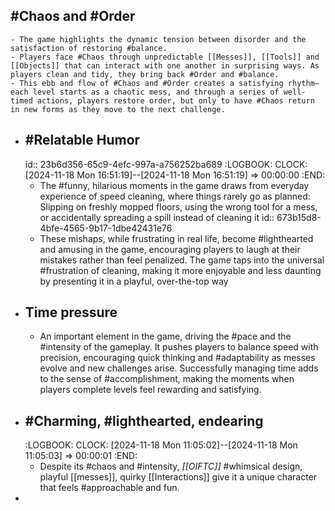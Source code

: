 ## #Chaos and #Order
	- The game highlights the dynamic tension between disorder and the satisfaction of restoring #balance.
	- Players face #Chaos through unpredictable [[Messes]], [[Tools]] and [[Objects]] that can interact with one another in surprising ways. As players clean and tidy, they bring back #Order and #balance.
	- This ebb and flow of #Chaos and #Order creates a satisfying rhythm—each level starts as a chaotic mess, and through a series of well-timed actions, players restore order, but only to have #Chaos return in new forms as they move to the next challenge.
- ## #Relatable Humor
  id:: 23b6d356-65c9-4efc-997a-a756252ba689
  :LOGBOOK:
  CLOCK: [2024-11-18 Mon 16:51:19]--[2024-11-18 Mon 16:51:19] =>  00:00:00
  :END:
	- The #funny, hilarious moments in the game draws from everyday experience of speed cleaning, where things rarely go as planned: Slipping on freshly mopped floors, using the wrong tool for a mess, or accidentally spreading a spill instead of cleaning it
	  id:: 673b15d8-4bfe-4565-9b17-1dbe42431e76
	- These mishaps, while frustrating in real life, become #lighthearted and amusing in the game, encouraging players to laugh at their mistakes rather than feel penalized. The game taps into the universal #frustration of cleaning, making it more enjoyable and less daunting by presenting it in a playful, over-the-top way
- ## Time pressure
	- An important element in the game, driving the #pace and the #intensity of the gameplay. It pushes players to balance speed with precision, encouraging quick thinking and #adaptability as messes evolve and new challenges arise. Successfully managing time adds to the sense of #accomplishment, making the moments when players complete levels feel rewarding and satisfying.
- ## #Charming, #lighthearted, endearing
  :LOGBOOK:
  CLOCK: [2024-11-18 Mon 11:05:02]--[2024-11-18 Mon 11:05:03] =>  00:00:01
  :END:
	- Despite its #chaos and #intensity, *[[OIFTC]]* #whimsical design, playful [[messes]], quirky [[Interactions]] give it a unique character that feels #approachable and fun.
-